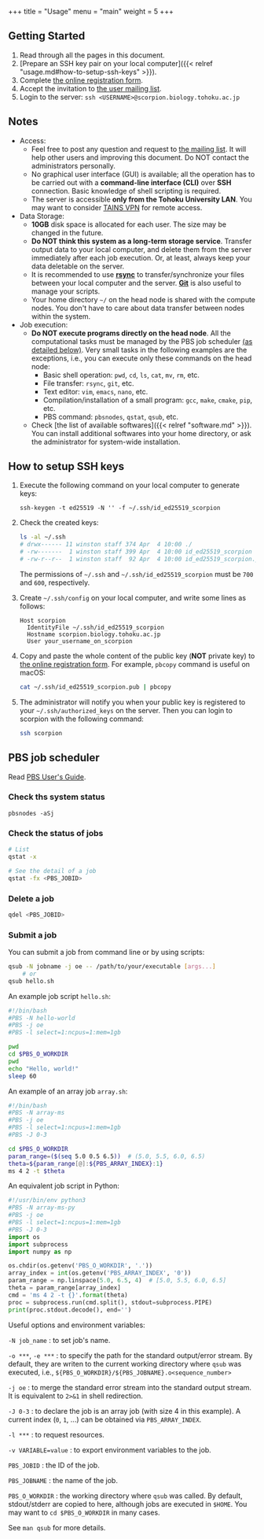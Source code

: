+++
title = "Usage"
menu = "main"
weight = 5
+++

## Getting Started

1.  Read through all the pages in this document.
1.  [Prepare an SSH key pair on your local computer]({{< relref "usage.md#how-to-setup-ssh-keys" >}}).
1.  Complete [the online registration form](https://forms.gle/8bMtnevb9oxsRz6q9).
1.  Accept the invitation to [the user mailing list](https://groups.google.com/forum/#!forum/scorpion-tohoku).
1.  Login to the server: `ssh <USERNAME>@scorpion.biology.tohoku.ac.jp`

<!--more-->

## Notes

- Access:
    - Feel free to post any question and request to
      [the mailing list](https://groups.google.com/forum/#!forum/scorpion-tohoku).
      It will help other users and improving this document.
      Do NOT contact the administrators personally.
    - No graphical user interface (GUI) is available;
      all the operation has to be carried out with a **command-line interface (CLI)** over **SSH** connection.
      Basic knowledge of shell scripting is required.
    - The server is accessible **only from the Tohoku University LAN**.
      You may want to consider [TAINS VPN](https://www.tains.tohoku.ac.jp/contents/remote/remote-access.html) for remote access.
- Data Storage:
    - **10GB** disk space is allocated for each user.
      The size may be changed in the future.
    - **Do NOT think this system as a long-term storage service**.
      Transfer output data to your local computer,
      and delete them from the server immediately after each job execution.
      Or, at least, always keep your data deletable on the server.
    - It is recommended to use [**rsync**](https://www.google.co.jp/search?q=rsync+ssh)
      to transfer/synchronize your files between your local computer and the server.
      [**Git**](https://git-scm.com/) is also useful to manage your scripts.
    - Your home directory `~/` on the head node is shared with the compute nodes.
      You don't have to care about data transfer between nodes within the system.
- Job execution:
    - **Do NOT execute programs directly on the head node**.
      All the computational tasks must be managed by the PBS job scheduler
      [(as detailed below)](#pbs-job-scheduler).
      Very small tasks in the following examples are the exceptions,
      i.e., you can execute only these commands on the head node:
        - Basic shell operation: `pwd`, `cd`, `ls`, `cat`, `mv`, `rm`, etc.
        - File transfer: `rsync`, `git`, etc.
        - Text editor: `vim`, `emacs`, `nano`, etc.
        - Compilation/installation of a small program:
          `gcc`, `make`, `cmake`, `pip`, etc.
        - PBS command: `pbsnodes`, `qstat`, `qsub`, etc.
    - Check [the list of available softwares]({{< relref "software.md" >}}).
      You can install additional softwares into your home directory,
      or ask the administrator for system-wide installation.

## How to setup SSH keys

1.  Execute the following command on your local computer to generate keys:

    ```
    ssh-keygen -t ed25519 -N '' -f ~/.ssh/id_ed25519_scorpion
    ```

1.  Check the created keys:

    ```sh
    ls -al ~/.ssh
    # drwx------ 11 winston staff 374 Apr  4 10:00 ./
    # -rw-------  1 winston staff 399 Apr  4 10:00 id_ed25519_scorpion
    # -rw-r--r--  1 winston staff  92 Apr  4 10:00 id_ed25519_scorpion.pub
    ```

    The permissions of `~/.ssh` and `~/.ssh/id_ed25519_scorpion` must be `700` and `600`, respectively.

1.  Create `~/.ssh/config` on your local computer, and write some lines as follows:

    ```
    Host scorpion
      IdentityFile ~/.ssh/id_ed25519_scorpion
      Hostname scorpion.biology.tohoku.ac.jp
      User your_username_on_scorpion
    ```

1.  Copy and paste the whole content of the public key (**NOT** private key) to
    [the online registration form](https://forms.gle/8bMtnevb9oxsRz6q9).
    For example, `pbcopy` command is useful on macOS:

    ```sh
    cat ~/.ssh/id_ed25519_scorpion.pub | pbcopy
    ```

1.  The administrator will notify you when your public key is registered to your `~/.ssh/authorized_keys` on the server.
    Then you can login to scorpion with the following command:

    ```sh
    ssh scorpion
    ```


## PBS job scheduler

Read [PBS User's Guide](https://www.google.co.jp/search?q=pbs+professional+19+user's+guide).

### Check ths system status

```
pbsnodes -aSj
```

### Check the status of jobs

```sh
# List
qstat -x

# See the detail of a job
qstat -fx <PBS_JOBID>
```

### Delete a job

```sh
qdel <PBS_JOBID>
```

### Submit a job

You can submit a job from command line or by using scripts:

```sh
qsub -N jobname -j oe -- /path/to/your/executable [args...]
    # or
qsub hello.sh
```

An example job script `hello.sh`:

```sh
#!/bin/bash
#PBS -N hello-world
#PBS -j oe
#PBS -l select=1:ncpus=1:mem=1gb

pwd
cd $PBS_O_WORKDIR
pwd
echo "Hello, world!"
sleep 60
```

An example of an array job `array.sh`:

```sh
#!/bin/bash
#PBS -N array-ms
#PBS -j oe
#PBS -l select=1:ncpus=1:mem=1gb
#PBS -J 0-3

cd $PBS_O_WORKDIR
param_range=($(seq 5.0 0.5 6.5))  # (5.0, 5.5, 6.0, 6.5)
theta=${param_range[@]:${PBS_ARRAY_INDEX}:1}
ms 4 2 -t $theta
```

An equivalent job script in Python:

```py
#!/usr/bin/env python3
#PBS -N array-ms-py
#PBS -j oe
#PBS -l select=1:ncpus=1:mem=1gb
#PBS -J 0-3
import os
import subprocess
import numpy as np

os.chdir(os.getenv('PBS_O_WORKDIR', '.'))
array_index = int(os.getenv('PBS_ARRAY_INDEX', '0'))
param_range = np.linspace(5.0, 6.5, 4)  # [5.0, 5.5, 6.0, 6.5]
theta = param_range[array_index]
cmd = 'ms 4 2 -t {}'.format(theta)
proc = subprocess.run(cmd.split(), stdout=subprocess.PIPE)
print(proc.stdout.decode(), end='')
```

Useful options and environment variables:

`-N job_name`
: to set job's name.

`-o ***`, `-e ***`
: to specify the path for the standard output/error stream.
  By default, they are writen to the current working directory where `qsub` was executed,
  i.e., `${PBS_O_WORKDIR}/${PBS_JOBNAME}.o<sequence_number>`

`-j oe`
: to merge the standard error stream into the standard output stream.
  It is equivalent to `2>&1` in shell redirection.

`-J 0-3`
: to declare the job is an array job (with size 4 in this example).
  A current index (`0`, `1`, ...) can be obtained via `PBS_ARRAY_INDEX`.

`-l ***`
: to request resources.

`-v VARIABLE=value`
: to export environment variables to the job.

`PBS_JOBID`
: the ID of the job.

`PBS_JOBNAME`
: the name of the job.

`PBS_O_WORKDIR`
: the working directory where `qsub` was called.
  By default, stdout/stderr are copied to here,
  although jobs are executed in `$HOME`.
  You may want to `cd $PBS_O_WORKDIR` in many cases.

See `man qsub` for more details.
